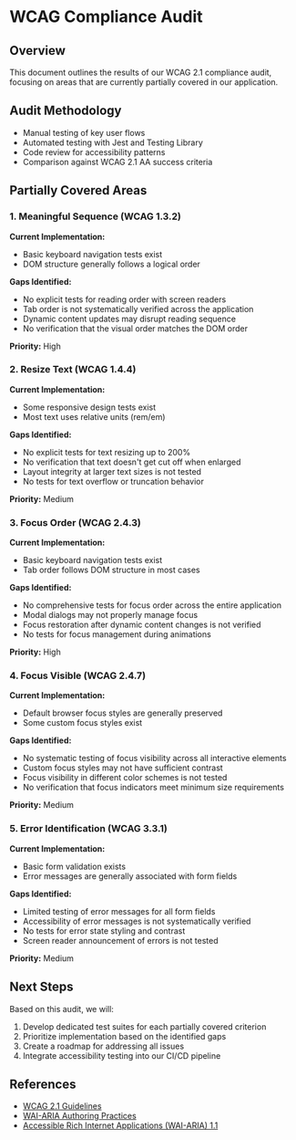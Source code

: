 # WCAG Compliance Audit

## Overview
This document outlines the results of our WCAG 2.1 compliance audit, focusing on areas that are currently partially covered in our application.

## Audit Methodology
- Manual testing of key user flows
- Automated testing with Jest and Testing Library
- Code review for accessibility patterns
- Comparison against WCAG 2.1 AA success criteria

## Partially Covered Areas

### 1. Meaningful Sequence (WCAG 1.3.2)

**Current Implementation:**
- Basic keyboard navigation tests exist
- DOM structure generally follows a logical order

**Gaps Identified:**
- No explicit tests for reading order with screen readers
- Tab order is not systematically verified across the application
- Dynamic content updates may disrupt reading sequence
- No verification that the visual order matches the DOM order

**Priority:** High

### 2. Resize Text (WCAG 1.4.4)

**Current Implementation:**
- Some responsive design tests exist
- Most text uses relative units (rem/em)

**Gaps Identified:**
- No explicit tests for text resizing up to 200%
- No verification that text doesn't get cut off when enlarged
- Layout integrity at larger text sizes is not tested
- No tests for text overflow or truncation behavior

**Priority:** Medium

### 3. Focus Order (WCAG 2.4.3)

**Current Implementation:**
- Basic keyboard navigation tests exist
- Tab order follows DOM structure in most cases

**Gaps Identified:**
- No comprehensive tests for focus order across the entire application
- Modal dialogs may not properly manage focus
- Focus restoration after dynamic content changes is not verified
- No tests for focus management during animations

**Priority:** High

### 4. Focus Visible (WCAG 2.4.7)

**Current Implementation:**
- Default browser focus styles are generally preserved
- Some custom focus styles exist

**Gaps Identified:**
- No systematic testing of focus visibility across all interactive elements
- Custom focus styles may not have sufficient contrast
- Focus visibility in different color schemes is not tested
- No verification that focus indicators meet minimum size requirements

**Priority:** Medium

### 5. Error Identification (WCAG 3.3.1)

**Current Implementation:**
- Basic form validation exists
- Error messages are generally associated with form fields

**Gaps Identified:**
- Limited testing of error messages for all form fields
- Accessibility of error messages is not systematically verified
- No tests for error state styling and contrast
- Screen reader announcement of errors is not tested

**Priority:** Medium

## Next Steps

Based on this audit, we will:

1. Develop dedicated test suites for each partially covered criterion
2. Prioritize implementation based on the identified gaps
3. Create a roadmap for addressing all issues
4. Integrate accessibility testing into our CI/CD pipeline

## References

- [WCAG 2.1 Guidelines](https://www.w3.org/TR/WCAG21/)
- [WAI-ARIA Authoring Practices](https://www.w3.org/TR/wai-aria-practices-1.1/)
- [Accessible Rich Internet Applications (WAI-ARIA) 1.1](https://www.w3.org/TR/wai-aria-1.1/) 